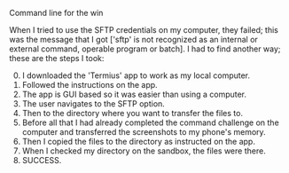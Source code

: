 Command line for the win

When I tried to use the SFTP credentials on my computer, they failed; this was the message that I got ['sftp' is not recognized as an internal or external command, operable program or batch].
I had to find another way; these are the steps I took:

0. I downloaded the 'Termius' app to work as my local computer.
1. Followed the instructions on the app.
2. The app is GUI based so it was easier than using a computer.
3. The user navigates to the SFTP option.
4. Then to the directory where you want to transfer the files to.
5. Before all that I had already completed the command challenge on the computer and 
   transferred the screenshots to my phone's memory.
6. Then I copied the files to the directory as instructed on the app.
7. When I checked my directory on the sandbox, the files were there.
8. SUCCESS.
